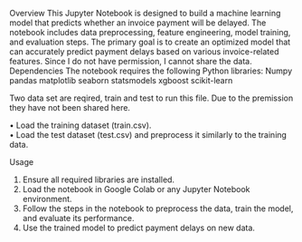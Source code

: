 Overview
This Jupyter Notebook is designed to build a machine learning model that predicts whether an invoice payment will be delayed. The notebook includes data preprocessing, feature engineering, model training, and evaluation steps. The primary goal is to create an optimized model that can accurately predict payment delays based on various invoice-related features.
Since I do not have permission, I cannot share the data.
Dependencies
The notebook requires the following Python libraries:
Numpy pandas matplotlib seaborn statsmodels xgboost scikit-learn

Two data set are reqired, train and test to run this file. Due to the premission they have not been shared here.

•	Load the training dataset (train.csv).  
•	Load the test dataset (test.csv) and preprocess it similarly to the training data.



Usage
1.	Ensure all required libraries are installed.
2.	Load the notebook in Google Colab or any Jupyter Notebook environment.
3.	Follow the steps in the notebook to preprocess the data, train the model, and evaluate its performance.
4.	Use the trained model to predict payment delays on new data.



